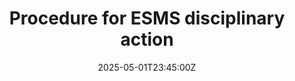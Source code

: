 ---
title: Procedure for ESMS disciplinary action
linkTitle: Procedure for ESMS disciplinary action
date: '2025-05-01T23:45:00Z'
weight: 1
description: Establishes a clear process for handling disciplinary actions under the
  Event Sustainability Management System, including steps for issue identification,
  investigation, corrective action planning, and follow-up to ensure compliance with
  ISO 20121 standards.
draft: false
ref: procedure-for-esms-disciplinary-action
---